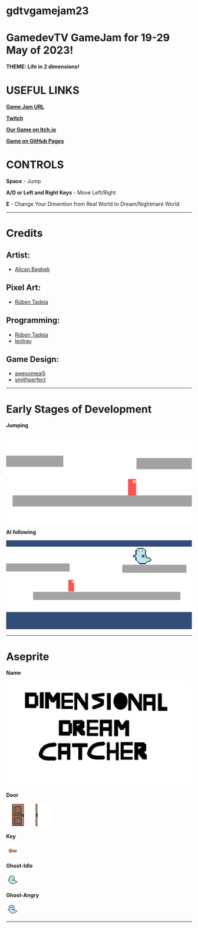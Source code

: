 # gdtvgamejam23

# GamedevTV GameJam for 19-29 May of 2023! 
**THEME: Life in 2 dimensions!**

# USEFUL LINKS
[**Game Jam URL**](https://itch.io/jam/gamedevtv-jam-2023)

[**Twitch**](https://www.twitch.tv/gamedevtv)

[**Our Game on Itch.io**](https://elfpenguin.itch.io/dimensional-dreamcatcher)

[**Game on GitHub Pages**](https://rubenftgd.github.io/gdtvgamejam23/)

# CONTROLS
**Space** - Jump

**A/D or Left and Right Keys** - Move Left/Right

**E** - Change Your Dimention from Real World to Dream/Nightmare World

---

# Credits
## Artist:
* [Alican Bagbek](http://artstation.com/alicanbagbekart)

## Pixel Art:
* [Rúben Tadeia](https://elfpenguin.itch.io/)

## Programming:
* [Rúben Tadeia](https://elfpenguin.itch.io/)
* [leotray](https://itch.io/profile/leotray)

## Game Design:
* [awesomeaj5](https://ajort5.itch.io/)
* [smithperfect](https://jstory.itch.io/)

---

**Early Stages of Development**
======

**Jumping** 

![plot](./img/gravity-effect.gif)

**AI following** 

![plot](./img/ai-following.gif)


---

**Aseprite**
======

**Name** 

![plot](./img/art/aseprite/Dimensional-Dreamcatchers.png)

**Door** 

![plot](./img/art/aseprite/door-Sheet.png)

**Key** 

![plot](./img/art/aseprite/key.png)

**Ghost-Idle** 

![plot](./img/art/aseprite/ghost-idle.png)

**Ghost-Angry** 

![plot](./img/art/aseprite/ghost-angry.png)

---